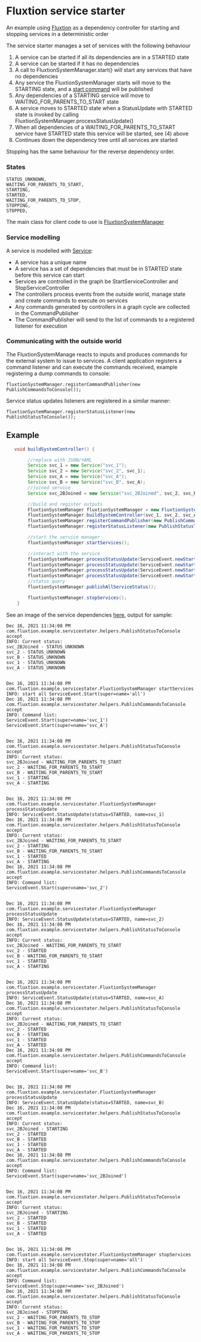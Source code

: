 # Fluxtion service starter
An example using [Fluxtion](https://github.com/v12technology/fluxtion) as a dependency controller for starting and stopping services in a deterministic order

The service starter manages a set of services with the following behaviour
1. A service can be started if all its dependencies are in a STARTED state
2. A service can be started if it has no dependencies
3. A call to FluxtionSystemManager.start() will start any services that have no dependencies
4. Any service the FluxtionSystemManager starts will move to the STARTING state, and a [start command](https://github.com/gregv12/example-service-starter/blob/d15d4856af4f0315d08474de5fda74f849886757/src/main/java/com/fluxtion/example/servicestater/ServiceEvent.java#L57) will be published
5. Any dependencies of a STARTING service will move to WAITING_FOR_PARENTS_TO_START state
6. A service moves to STARTED state when a StatusUpdate with STARTED state is invoked by calling FluxtionSystemManager.processStatusUpdate() 
7. When all dependencies of a WAITING_FOR_PARENTS_TO_START service have STARTED state this service will be started, see (4) above
9. Continues down the dependency tree until all services are started

Stopping has the same behaviour for the reverse dependency order.

### States
    STATUS_UNKNOWN,
    WAITING_FOR_PARENTS_TO_START,
    STARTING,
    STARTED,
    WAITING_FOR_PARENTS_TO_STOP,
    STOPPING,
    STOPPED,
    
The main class for client code to use is [FluxtionSystemManager](https://github.com/gregv12/example-service-starter/blob/master/src/main/java/com/fluxtion/example/servicestater/FluxtionSystemManager.java)  

### Service modelling
A service is modelled with [Service](https://github.com/gregv12/example-service-starter/blob/master/src/main/java/com/fluxtion/example/servicestater/Service.java):
- A service has a unique name
- A service has a set of dependencies that must be in STARTED state before this service can start
- Services are controlled in the graph be StartServiceController and StopServiceController
- The controllers process events from the outside world, manage state and create commands to execute on services
- Any commands generated by controllers in a graph cycle are collected in the CommandPublisher
- The CommandPublisher will send to the list of commands to a registered listener for execution 

### Communicating with the outside world
The FluxtionSystemManage reacts to inputs and produces commands for the external system to issue to services. 
A client application registers a command listener and can execute the commands received, example registering a dump commands to console:

```fluxtionSystemManager.registerCommandPublisher(new PublishCommandsToConsole());```

Service status updates listeners are registered in a similar manner:

```fluxtionSystemManager.registerStatusListener(new PublishStatusToConsole());```

## Example

```Java
   void buildSystemController() {

        //replace with JSON/YAML
        Service svc_1 = new Service("svc_1");
        Service svc_2 = new Service("svc_2", svc_1);
        Service svc_A = new Service("svc_A");
        Service svc_B = new Service("svc_B", svc_A);
        //joined service
        Service svc_2BJoined = new Service("svc_2BJoined", svc_2, svc_B);

        //build and register outputs
        FluxtionSystemManager fluxtionSystemManager = new FluxtionSystemManager();
        fluxtionSystemManager.buildSystemController(svc_1, svc_2, svc_A, svc_B, svc_2BJoined);
        fluxtionSystemManager.registerCommandPublisher(new PublishCommandsToConsole());
        fluxtionSystemManager.registerStatusListener(new PublishStatusToConsole());

        //start the service manager
        fluxtionSystemManager.startServices();

        //interact with the service
        fluxtionSystemManager.processStatusUpdate(ServiceEvent.newStartedUpdate( "svc_1"));
        fluxtionSystemManager.processStatusUpdate(ServiceEvent.newStartedUpdate( "svc_2"));
        fluxtionSystemManager.processStatusUpdate(ServiceEvent.newStartedUpdate( "svc_A"));
        fluxtionSystemManager.processStatusUpdate(ServiceEvent.newStartedUpdate( "svc_B"));
        //status query
        fluxtionSystemManager.publishAllServiceStatus();

        fluxtionSystemManager.stopServices();
    }
```


See an image of the service dependencies [here](https://github.com/gregv12/example-service-starter/blob/master/src/main/resources/com/fluxtion/example/servicestater/fluxtionsystemmanager/servicestarter/Processor.png), 
output for sample:

```
Dec 16, 2021 11:34:08 PM com.fluxtion.example.servicestater.helpers.PublishStatusToConsole accept
INFO: Current status:
svc_2BJoined - STATUS_UNKNOWN
svc_2 - STATUS_UNKNOWN
svc_B - STATUS_UNKNOWN
svc_1 - STATUS_UNKNOWN
svc_A - STATUS_UNKNOWN


Dec 16, 2021 11:34:08 PM com.fluxtion.example.servicestater.FluxtionSystemManager startServices
INFO: start all ServiceEvent.Start(super=name='all')
Dec 16, 2021 11:34:08 PM com.fluxtion.example.servicestater.helpers.PublishCommandsToConsole accept
INFO: Command list:
ServiceEvent.Start(super=name='svc_1')
ServiceEvent.Start(super=name='svc_A')


Dec 16, 2021 11:34:08 PM com.fluxtion.example.servicestater.helpers.PublishStatusToConsole accept
INFO: Current status:
svc_2BJoined - WAITING_FOR_PARENTS_TO_START
svc_2 - WAITING_FOR_PARENTS_TO_START
svc_B - WAITING_FOR_PARENTS_TO_START
svc_1 - STARTING
svc_A - STARTING


Dec 16, 2021 11:34:08 PM com.fluxtion.example.servicestater.FluxtionSystemManager processStatusUpdate
INFO: ServiceEvent.StatusUpdate(status=STARTED, name=svc_1)
Dec 16, 2021 11:34:08 PM com.fluxtion.example.servicestater.helpers.PublishStatusToConsole accept
INFO: Current status:
svc_2BJoined - WAITING_FOR_PARENTS_TO_START
svc_2 - STARTING
svc_B - WAITING_FOR_PARENTS_TO_START
svc_1 - STARTED
svc_A - STARTING
Dec 16, 2021 11:34:08 PM com.fluxtion.example.servicestater.helpers.PublishCommandsToConsole accept
INFO: Command list:
ServiceEvent.Start(super=name='svc_2')


Dec 16, 2021 11:34:08 PM com.fluxtion.example.servicestater.FluxtionSystemManager processStatusUpdate
INFO: ServiceEvent.StatusUpdate(status=STARTED, name=svc_2)
Dec 16, 2021 11:34:08 PM com.fluxtion.example.servicestater.helpers.PublishStatusToConsole accept
INFO: Current status:
svc_2BJoined - WAITING_FOR_PARENTS_TO_START
svc_2 - STARTED
svc_B - WAITING_FOR_PARENTS_TO_START
svc_1 - STARTED
svc_A - STARTING


Dec 16, 2021 11:34:08 PM com.fluxtion.example.servicestater.FluxtionSystemManager processStatusUpdate
INFO: ServiceEvent.StatusUpdate(status=STARTED, name=svc_A)
Dec 16, 2021 11:34:08 PM com.fluxtion.example.servicestater.helpers.PublishStatusToConsole accept
INFO: Current status:
svc_2BJoined - WAITING_FOR_PARENTS_TO_START
svc_2 - STARTED
svc_B - STARTING
svc_1 - STARTED
svc_A - STARTED
Dec 16, 2021 11:34:08 PM com.fluxtion.example.servicestater.helpers.PublishCommandsToConsole accept
INFO: Command list:
ServiceEvent.Start(super=name='svc_B')


Dec 16, 2021 11:34:08 PM com.fluxtion.example.servicestater.FluxtionSystemManager processStatusUpdate
INFO: ServiceEvent.StatusUpdate(status=STARTED, name=svc_B)
Dec 16, 2021 11:34:08 PM com.fluxtion.example.servicestater.helpers.PublishStatusToConsole accept
INFO: Current status:
svc_2BJoined - STARTING
svc_2 - STARTED
svc_B - STARTED
svc_1 - STARTED
svc_A - STARTED
Dec 16, 2021 11:34:08 PM com.fluxtion.example.servicestater.helpers.PublishCommandsToConsole accept
INFO: Command list:
ServiceEvent.Start(super=name='svc_2BJoined')


Dec 16, 2021 11:34:08 PM com.fluxtion.example.servicestater.helpers.PublishStatusToConsole accept
INFO: Current status:
svc_2BJoined - STARTING
svc_2 - STARTED
svc_B - STARTED
svc_1 - STARTED
svc_A - STARTED


Dec 16, 2021 11:34:08 PM com.fluxtion.example.servicestater.FluxtionSystemManager stopServices
INFO: start all ServiceEvent.Stop(super=name='all')
Dec 16, 2021 11:34:08 PM com.fluxtion.example.servicestater.helpers.PublishCommandsToConsole accept
INFO: Command list:
ServiceEvent.Stop(super=name='svc_2BJoined')
Dec 16, 2021 11:34:08 PM com.fluxtion.example.servicestater.helpers.PublishStatusToConsole accept
INFO: Current status:
svc_2BJoined - STOPPING
svc_2 - WAITING_FOR_PARENTS_TO_STOP
svc_B - WAITING_FOR_PARENTS_TO_STOP
svc_1 - WAITING_FOR_PARENTS_TO_STOP
svc_A - WAITING_FOR_PARENTS_TO_STOP

```

